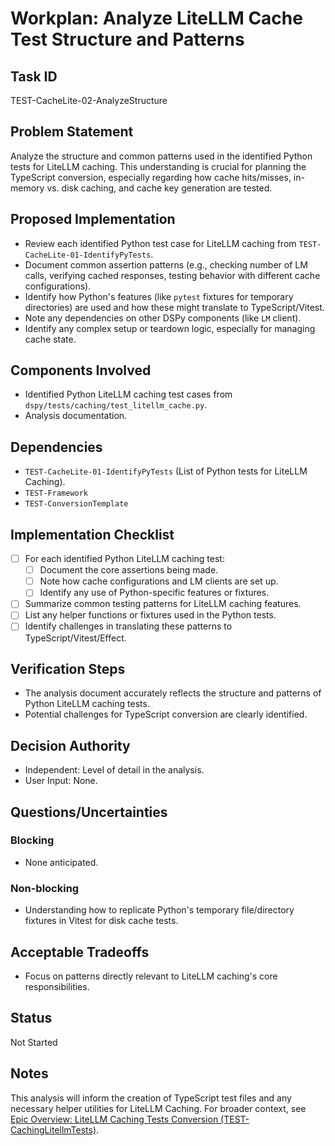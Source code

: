 # Workplan: Analyze LiteLLM Cache Test Structure and Patterns

## Task ID
TEST-CacheLite-02-AnalyzeStructure

## Problem Statement
Analyze the structure and common patterns used in the identified Python tests for LiteLLM caching. This understanding is crucial for planning the TypeScript conversion, especially regarding how cache hits/misses, in-memory vs. disk caching, and cache key generation are tested.

## Proposed Implementation
- Review each identified Python test case for LiteLLM caching from `TEST-CacheLite-01-IdentifyPyTests`.
- Document common assertion patterns (e.g., checking number of LM calls, verifying cached responses, testing behavior with different cache configurations).
- Identify how Python's features (like `pytest` fixtures for temporary directories) are used and how these might translate to TypeScript/Vitest.
- Note any dependencies on other DSPy components (like `LM` client).
- Identify any complex setup or teardown logic, especially for managing cache state.

## Components Involved
- Identified Python LiteLLM caching test cases from `dspy/tests/caching/test_litellm_cache.py`.
- Analysis documentation.

## Dependencies
- `TEST-CacheLite-01-IdentifyPyTests` (List of Python tests for LiteLLM Caching).
- `TEST-Framework`
- `TEST-ConversionTemplate`

## Implementation Checklist
- [ ] For each identified Python LiteLLM caching test:
    - [ ] Document the core assertions being made.
    - [ ] Note how cache configurations and LM clients are set up.
    - [ ] Identify any use of Python-specific features or fixtures.
- [ ] Summarize common testing patterns for LiteLLM caching features.
- [ ] List any helper functions or fixtures used in the Python tests.
- [ ] Identify challenges in translating these patterns to TypeScript/Vitest/Effect.

## Verification Steps
- The analysis document accurately reflects the structure and patterns of Python LiteLLM caching tests.
- Potential challenges for TypeScript conversion are clearly identified.

## Decision Authority
- Independent: Level of detail in the analysis.
- User Input: None.

## Questions/Uncertainties
### Blocking
- None anticipated.
### Non-blocking
- Understanding how to replicate Python's temporary file/directory fixtures in Vitest for disk cache tests.

## Acceptable Tradeoffs
- Focus on patterns directly relevant to LiteLLM caching's core responsibilities.

## Status
Not Started

## Notes
This analysis will inform the creation of TypeScript test files and any necessary helper utilities for LiteLLM Caching.
For broader context, see [Epic Overview: LiteLLM Caching Tests Conversion (TEST-CachingLitellmTests)](../../docs/planning/workplans/TEST-CachingLitellmTests.md).